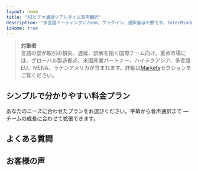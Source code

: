 ```yaml
---
layout: home
title: "AIビデオ通話リアルタイム音声翻訳"
description: "多言語ミーティングにZoom、プラグイン、通訳者は不要です。InterMindはリアルタイムビデオ通話用のAI音声翻訳 — 即座に話して翻訳できます。"
isHome: true
---
```


<!-- text="成長に集中 — 言語はInterMindにお任せください。" -->
<!-- text="教室での学習には何年もかかりますが、InterMindは今日、あらゆる言語でリアルタイムの理解を実現します。" -->
<!-- text="**多言語**ビデオミーティングと**音声**通訳" -->
<!-- title="リアルタイム**通訳**ビデオミーティング" -->

<HeroSection
title="**どの**言語でもミーティング可能"
text="次世代のビデオ通話。AI音声翻訳 — リアルタイム通訳へと進化。">

<AuthButton text="違いを体験する" buttonClass="brand"/>
<!-- <ContactFormModalNav buttonText="デモのリクエスト"/>
<NavButton to="#pricing" buttonClass="alt" buttonLabel="料金" /> -->
</HeroSection>

> **対象者**  
> 言語の壁が取引の損失、遅延、誤解を招く国際チーム向け。重点市場には、グローバル製造拠点、米国産業パートナー、ハイテクアジア、多言語EU、MENA、ラテンアメリカが含まれます。詳細は[Markets](/product/markets)セクションをご覧ください。

<span id="1"></span>
<FeatureBlock :card="{
  title: '翻訳 ≠ 理解。次なる革新とは',
  details: '言語に関係なく、**あなたの声は聞かれ — 理解される** — まるで同じ言語を話しているかのように。',
    items: [
      '⚡︎ 自然に、[リアルタイム](/product/how-it-works)で、字幕や遅延なし。',
      '✧ AI搭載の通訳がトーン、意図、業界固有の用語を捉えます。',
    ],
  link: './product/what-is-intermind',
  src: {
    light: '/1.png',
    dark: '/1.png',
  },
  inversion: false
}" />

<span id="3"></span>
<FeatureBlock :card="{
    title: 'ミーティング内の知性',
    details: 'InterMindはすべての多言語通話を明確で検索可能な知識に変換します。',
    items: [
      '🔍 **何でも質問可能** — AIが**すべてのミーティングから**答えを見つけます。',
      '✧ タスク、担当者、期限を自動抽出。',
      '✧ どの言語でも要点を即座に要約。',
    ],
    link: '/product/how-it-works#🧩-deep-memory-deep-understanding',
    src: {
      light: '/2l.png',
      dark: '/2d.png',
    },
    inversion: true
  }" />

<span id="2"></span>
<FeatureBlock :card="{
    title: '単なる会話ではなく、ビジネスミーティングのために設計',
    details: 'InterMindは**プロフェッショナルグレードのビデオミーティングプラットフォーム**であり、軽量なアドオンやプラグインではありません。',
    items: [
      '✧ 1080p解像度、スマートノイズ抑制、スケジューリング、モデレーション、画面共有、録画、参加者チャット、カレンダー連携、字幕付き音声翻訳 — すべて内蔵で、すぐに使用可能。',
      '✧ **永久無料** — クレジットカード不要、時間制限なし。',
    ],
    link: '/product/how-it-works',
    src: {
      light: '/3.png',
      dark: '/3.png',
    },
    inversion: false
  }" />

<span id="4"></span>
<FeatureBlock
  :card="{
    title: '重要な場面でのプライバシー',
    details:
      'InterMindは信頼が重要な会話のために構築されています — プライバシーとコントロールが最も重要な場面で。',
    items: [
      '⚡︎ [地域ベースのプライバシー](/product/privacy-architecture) — EU、US、東南アジア',
      '✧ 準拠：GDPR、CCPA、UAE PDPL',
      '✧ **データトレーニングなし**。第三者アクセスなし。'
    ],
    link: '/product/privacy-architecture',
    src: {
      light: '/4.png',
      dark: '/4.png',
    },
    inversion: true
  }"
/>

<span id="Pricing"></span>

## シンプルで分かりやすい料金プラン

あなたのニーズに合わせたプランをお選びください。字幕から音声通訳まで — チームの成長に合わせて拡張できます。

<PricingPlans :plans="[
  {
    title: '**ベーシック** 1ユーザー',
    price: '**永久無料**',
    details: 'おもちゃではありません。始めの一歩です。',
    items: [
      '100名参加可能なビデオミーティング [💬](#2)',
      'ユーザーあたり30GBの共有ストレージ',
      '字幕付き音声翻訳 [💬](#2)',
      'メモと要約用AIミーティングアシスタント [💬](#3)',
    ],
  },
  {
    title: '**プロ** 1-99ユーザー',
    price: '**¥2,800** /月/ユーザー（年間契約）',
    details: '月額契約の場合 ¥3,500',
    items: [
      '150名参加可能なビデオミーティング [💬](#2)',
      'ユーザーあたり2TBの共有ストレージ',
      '字幕付き音声翻訳 [💬](#2) + **双方向音声通訳** [💬](#1)',
      '**会話をアクションに変換する**AIアシスタント（タスク、ハイライト、文字起こし付き） [💬](#3)',
    ],
  },
  {
    title: '**ビジネス** 1-250ユーザー',
    price: '**カスタム価格**',
    details: 'スケーラビリティ、プライバシー、コンプライアンスに対応',
    items: [
      '500名参加可能なビデオミーティング[💬](#2)',
      'ユーザーあたり5TBの共有ストレージ',
      '字幕付き音声翻訳 [💬](#2) + **双方向音声通訳** [💬](#1)',
      '**AIコラボレーター**。人間らしく。自然な声。あなた以上の知性。',
      'GDPR、CCPA、PDPL対応アーキテクチャ',
      '**地域ベースのプライバシールーティング**（EU / US / アジア） [💬](#4)',
    ],
  }
]">
<AuthButton text="無料で試す — クレジットカード不要" buttonClass="alt"/>
<AuthButton text="今すぐ購入" buttonClass="brand"/>
<ContactFormModalNav buttonText="営業担当に相談" buttonClass="alt"/>
</PricingPlans>

<span id="FAQ"></span>

## よくある質問

<AccordionGroup :items="
[
  {
    q: 'ライセンスユーザーと参加者の違いは何ですか？',
    a: '*ライセンスユーザー*は、無料または有料のミーティングライセンスを持ち、プラン内で会議をスケジュールできます。*参加者*は招待された人々で、**アカウントやライセンスは不要**で、どのデバイスからでも**無料**で接続できます。'
  },
  {
    q: '会議に参加できる人数は何人ですか？',
    a: 'プランによって異なります：*Basic*プランは最大**100名**、*Pro*プランは最大**150名**、*Business*プランは最大**500名**まで参加できます。'
  },
  {
    q: '1つのInterMindライセンスは何人まで使用できますか？',
    a: '*ライセンスユーザー*は**無制限の会議**を主催できます。複数のチームメンバーが同時に会議を主催する必要がある場合、それぞれが個別のライセンスが必要です。'
  },
  {
    q: '音声通訳はすべてのプランで利用できますか？',
    a: 'はい、*音声通訳*はすべてのプランで利用可能です。*Basic*プランでは**字幕のみ**対応です。*Pro*と*Business*プランでは完全な**双方向音声通訳**、より多くの容量、高度な機能が利用できます。'
  },
  {
    q: '会議の最大時間はどれくらいですか？',
    a: 'すべてのプランで会議は最大**24時間**まで実施できます。'
  },
  {
    q: '会議を録画できますか？',
    a: 'はい、すべてのプランで**会議録画**に対応しています。録画は安全にアカウントに保存され、いつでもアクセスできます。'
  },
  {
    q: '主催できる会議の回数に制限はありますか？',
    a: 'いいえ。*無料Basic*プランでも**無制限の会議**を主催できます。*Pro*と*Business*プランではより多くの機能、参加者数、制御機能が提供されます。'
  },
  {
    q: '録画用のストレージが不足した場合はどうなりますか？',
    a: '*Pro*プランではユーザーごとに**2 TB**のプール型ストレージが含まれます。*Business*プランでは**5 TB**提供されます。さらに必要な場合は、カスタムオプションについて**お問い合わせ**ください。'
  },
  {
    q: 'InterMindはデータのプライバシーとセキュリティをどのように確保していますか？',
    a: 'InterMindは**プライバシー重視**の設計です。すべてのデータは選択した地域（*EU、US、またはアジア*）で処理・保存されます。**GDPR、CCPA、UAE PDPL**に準拠し、**コンテンツをトレーニングやサードパーティーアクセスに使用することは一切ありません**。'
  },
  {
    q: 'プラン購入前にInterMindを試すことはできますか？',
    a: 'もちろんです。*無料Basic*プランで**多言語会議**、**字幕**、**AIアシスタント**を含む主要機能を完全に利用できます。クレジットカード不要、**期限なし**です。いつでもアップグレード可能です。'
  },
  {
    q: 'サポートが必要な場合はどうすればよいですか？',
    a: '**ヘルプセンター**、**メール**、**ライブチャット**でサポートを利用できます。*Business*ユーザーは専任担当者による**優先サポート**を受けられます。'
  },
  {
    q: 'サブスクリプションはいつでもキャンセルできますか？',
    a: 'はい。*月額プラン*は請求サイクル終了時にキャンセルされます。*年間プラン*は**日割り計算での返金**でキャンセルできます。'
  },
  {
    q: 'プランのアップグレードまたはダウングレードはどのように行いますか？',
    a: '**アカウント設定**からいつでもプランを変更できます。変更は**即時**に反映されます。'
  },
  {
    q: 'InterMindは音声通訳でどの言語に対応していますか？',
    a: 'リアルタイム音声通訳で**100以上の言語**に対応しています。対応言語は増え続けています。最新情報はウェブサイトでご確認ください。'
  },
  {
    q: 'InterMindをウェビナーや大規模イベントに使用できますか？',
    a: 'はい。*Pro*と*Business*プランは**大規模会議やウェビナー**に最適です。*Business*プランでは最大**500名**まで参加できます。'
  }
]
"/>

<span id="Testimonials"></span>

## お客様の声

<AutoScrollTestimonials testimonialsUrl="/testimonials.json"/>
